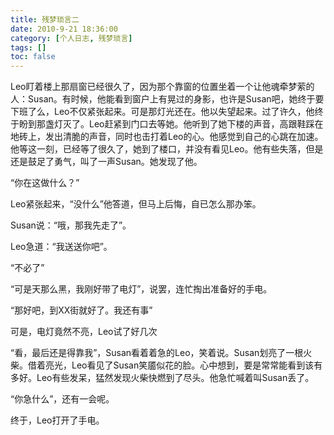 ```yaml
---
title: 残梦琐言二
date: 2010-9-21 18:36:00
category: [个人日志, 残梦琐言]
tags: []
toc: false
---
```

Leo盯着楼上那扇窗已经很久了，因为那个靠窗的位置坐着一个让他魂牵梦萦的人：Susan。有时候，他能看到窗户上有晃过的身影，也许是Susan吧，她终于要下班了么，Leo不仅紧张起来。可是那灯光还在。他以失望起来。过了许久，他终于盼到那盏灯灭了。Leo赶紧到门口去等她。他听到了她下楼的声音，高跟鞋踩在地砖上，发出清脆的声音，同时也击打着Leo的心。他感觉到自己的心跳在加速。他等这一刻，已经等了很久了，她到了楼口，并没有看见Leo。他有些失落，但是还是鼓足了勇气，叫了一声Susan。她发现了他。
<!-- more -->

“你在这做什么？”

Leo紧张起来，“没什么”他答道，但马上后悔，自已怎么那办笨。

Susan说：“哦，那我先走了”。

Leo急道：“我送送你吧”。

“不必了”

“可是天那么黑，我刚好带了电灯”，说罢，连忙掏出准备好的手电。

“那好吧，到XX街就好了。我还有事”

可是，电灯竟然不亮，Leo试了好几次

“看，最后还是得靠我”，Susan看着着急的Leo，笑着说。Susan划亮了一根火柴。借着亮光，Leo看见了Susan笑靥似花的脸。心中想到，要是常常能看到该有多好。Leo有些发呆，猛然发现火柴快燃到了尽头。他急忙喊着叫Susan丢了。

“你急什么”，还有一会呢。

终于，Leo打开了手电。